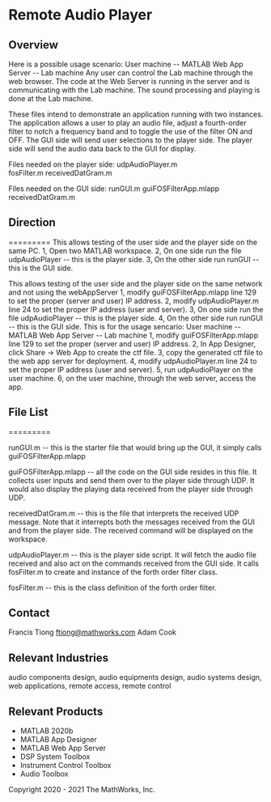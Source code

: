 # Remote Audio Player

## Overview
Here is a possible usage scenario:
User machine -- MATLAB Web App Server -- Lab machine
Any user can control the Lab machine through the web browser.  The code at the Web Server is running in the server and is communicating with the Lab machine.  The sound processing and playing is done at the Lab machine.

These files intend to demonstrate an application running with two instances.  The application allows a user to play an audio file, adjust a fourth-order filter to notch a frequency band and to toggle the use of the filter ON and OFF. The GUI side will send user selections to the player side.  The player side will send the audio data back to the GUI for display.


Files needed on the player side:
udpAudioPlayer.m   
fosFilter.m
receivedDatGram.m

Files needed on the GUI side:
runGUI.m
guiFOSFilterApp.mlapp
receivedDatGram.m

## Direction 
=========
<To run in same machine but with different Matlab instances>
This allows testing of the user side and the player side on the same PC.
1, Open two MATLAB workspace.
2, On one side run the file udpAudioPlayer -- this is the player side.
3, On the other side run runGUI -- this is the GUI side.

<To run through local network without using Web App Server>
This allows testing of the user side and the player side on the same network and not using the webAppServer
1, modify guiFOSFilterApp.mlapp line 129 to set the proper (server and user) IP address.
2, modify udpAudioPlayer.m line 24 to set the proper IP address (user and server).
3, On one side run the file udpAudioPlayer -- this is the player side.
4, On the other side run runGUI -- this is the GUI side.

<GUI side running in MATLAB Web App Server and audio playing in another>
This is for the usage sencario: User machine -- MATLAB Web App Server -- Lab machine
1, modify guiFOSFilterApp.mlapp line 129 to set the proper (server and user) IP address.
2, In App Designer, click Share -> Web App to create the ctf file.
3, copy the generated ctf file to the web app server for deployment.
4, modify udpAudioPlayer.m line 24 to set the proper IP address (user and server).
5, run udpAudioPlayer on the user machine.
6, on the user machine, through the web server, access the app.


## File List
=========

runGUI.m		-- this is the starter file that would bring up the GUI, it simply calls guiFOSFilterApp.mlapp

guiFOSFilterApp.mlapp -- all the code on the GUI side resides in this file.  It collects user inputs and send them over to the player side through UDP.  It would also display the playing data received from the player side through UDP.

receivedDatGram.m  -- this is the file that interprets the received UDP message.  Note that it interrepts both the messages received from the GUI and from the player side.  The received command will be displayed on the workspace.

udpAudioPlayer.m   -- this is the player side script. It will fetch the audio file received and also act on the commands received from the GUI side.  It calls fosFilter.m to create and instance of the forth order filter class.

fosFilter.m  	  -- this is the class definition of the forth order filter.


## Contact

Francis Tiong  ftiong@mathworks.com
Adam Cook

## Relevant Industries

audio components design, audio equipments design, audio systems design, web applications, remote access, remote control

## Relevant Products
 *  MATLAB 2020b
 *  MATLAB App Designer
 *  MATLAB Web App Server
 *  DSP System Toolbox
 *  Instrument Control Toolbox
 *  Audio Toolbox


Copyright 2020 - 2021 The MathWorks, Inc.

